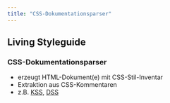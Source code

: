 ```yaml
---
title: "CSS-Dokumentationsparser"
---
```

## Living Styleguide

### CSS-Dokumentationsparser

- erzeugt HTML-Dokument(e) mit CSS-Stil-Inventar
- Extraktion aus CSS-Kommentaren
- z.B. [KSS](http://warpspire.com/kss), [DSS](https://github.com/DSSWG/DSS)
